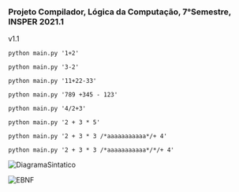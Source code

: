 ### Projeto Compilador, Lógica da Computação, 7°Semestre, INSPER 2021.1

v1.1

```python main.py '1+2'``` 

```python main.py '3-2'```

```python main.py '11+22-33'``` 

```python main.py '789 +345 - 123'```

```python main.py '4/2+3'```

```python main.py '2 + 3 * 5'```

```python main.py '2 + 3 * 3 /*aaaaaaaaaaa*/+ 4'```

```python main.py '2 + 3 * 3 /*aaaaaaaaaaa*/*/+ 4'```

![DiagramaSintatico](DiagramaSintatico.png)

![EBNF](EBNF.png)

